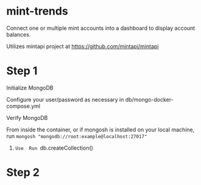 # mint-trends

Connect one or multiple mint accounts into a dashboard to display account balances.

Utilizes mintapi project at https://github.com/mintapi/mintapi


# Step 1
Initialize MongoDB

Configure your user/password as necessary in db/mongo-docker-compose.yml

Verify MongoDB

From inside the container, or if mongosh is installed on your local machine, run `mongosh "mongodb://root:example@localhost:27017"`
1. `Use 
Run `db.createCollection()
# Step 2
